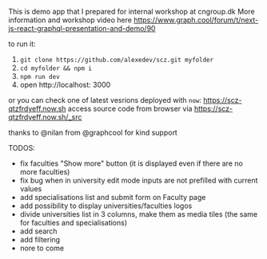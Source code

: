 This is demo app that I prepared for internal workshop at cngroup.dk
More information and workshop video here https://www.graph.cool/forum/t/next-js-react-graphql-presentation-and-demo/90

to run it:

1. `git clone https://github.com/alexedev/scz.git myfolder`
2. `cd myfolder && npm i`
3. `npm run dev`
4. open http://localhost: 3000

or you can check one of latest vesrions deployed with `now`: https://scz-qtzfrdyeff.now.sh
access source code from browser via https://scz-qtzfrdyeff.now.sh/_src

thanks to @nilan from  @graphcool for kind support

TODOS:
- fix faculties "Show more" button (it is displayed even if there are no more faculties)
- fix bug when in university edit mode inputs are not prefilled with current values
- add specialisations list and submit form on Faculty page
- add possibility to display universities/faculties logos
- divide universities list in 3 columns, make them as media tiles (the same for faculties and specialisations)
- add search
- add filtering
- nore to come

